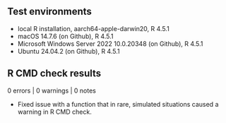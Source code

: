 ## Test environments

* local R installation, aarch64-apple-darwin20, R 4.5.1
* macOS 14.7.6 (on Github), R 4.5.1
* Microsoft Windows Server 2022 10.0.20348 (on Github), R 4.5.1
* Ubuntu 24.04.2 (on Github), R 4.5.1

## R CMD check results

0 errors | 0 warnings | 0 notes

* Fixed issue with a function that in rare, simulated situations caused a warning in R CMD check.
